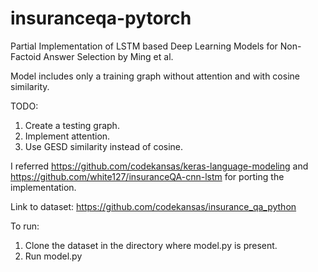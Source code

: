 # insuranceqa-pytorch
Partial Implementation of LSTM based Deep Learning Models for Non-Factoid Answer Selection by Ming et al.

Model includes only a training graph without attention and with cosine similarity.

TODO:
1) Create a testing graph.
2) Implement attention.
3) Use GESD similarity instead of cosine.

I referred https://github.com/codekansas/keras-language-modeling and https://github.com/white127/insuranceQA-cnn-lstm for porting the implementation.

Link to dataset: https://github.com/codekansas/insurance_qa_python

To run:
1) Clone the dataset in the directory where model.py is present.
2) Run model.py
